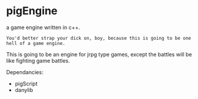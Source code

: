 # pigEngine
a game engine written in c++.

`You'd better strap your dick on, boy, because this is going to be one hell of
a game engine.`

This is going to be an engine for jrpg type games, except the battles will be like
fighting game battles.

Dependancies:
 - pigScript
 - danylib
